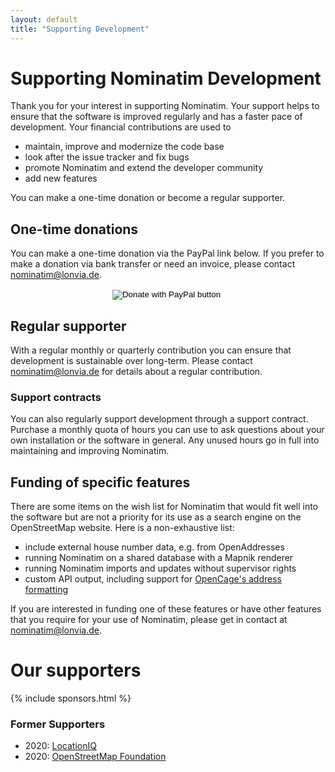 ```yaml
---
layout: default
title: "Supporting Development"
---
```


# Supporting Nominatim Development

Thank you for your interest in supporting Nominatim. Your support helps to
ensure that the software is improved regularly and has a faster pace of
development. Your financial contributions are used to

* maintain, improve and modernize the code base
* look after the issue tracker and fix bugs
* promote Nominatim and extend the developer community
* add new features

You can make a one-time donation or become a regular supporter.

## One-time donations

You can make a one-time donation via the PayPal link below. If you prefer
to make a donation via bank transfer or need an invoice, please contact
[nominatim@lonvia.de](mailto:nominatim@lonvia.de).

<center>
<form action="https://www.paypal.com/cgi-bin/webscr" method="post" target="_top">
<input type="hidden" name="cmd" value="_s-xclick" />
<input type="hidden" name="hosted_button_id" value="6FKLMHWBLVMC2" />
<input type="image" src="https://www.paypalobjects.com/en_US/DK/i/btn/btn_donateCC_LG.gif" border="0" name="submit" title="PayPal - The safer, easier way to pay online!" alt="Donate with PayPal button" />
<img alt="" border="0" src="https://www.paypal.com/en_DE/i/scr/pixel.gif" width="1" height="1" />
</form>
</center>

## Regular supporter

With a regular monthly or quarterly contribution you can ensure that
development is sustainable over long-term. Please contact
[nominatim@lonvia.de](mailto:nominatim@lonvia.de)
for details about a regular contribution.

### Support contracts

You can also regularly support development through a support contract.
Purchase a monthly quota of hours you can use
to ask questions about your own installation or the software in general. Any
unused hours go in full into maintaining and improving Nominatim.


## Funding of specific features

There are some items on the wish list for Nominatim that would
fit well into the software but are not a priority for its use as a search
engine on the OpenStreetMap website. Here is a non-exhaustive list:

* include external house number data, e.g. from OpenAddresses
* running Nominatim on a shared database with a Mapnik renderer
* running Nominatim imports and updates without supervisor rights
* custom API output, including support for
  [OpenCage's address formatting](https://github.com/OpenCageData/address-formatting)

If you are interested in funding one of these features or have other features
that you require for your use of Nominatim, please get in contact at
[nominatim@lonvia.de](mailto:nominatim@lonvia.de).

# Our supporters

{% include sponsors.html %}

### Former Supporters

* 2020: [LocationIQ](https://locationiq.com/)
* 2020: [OpenStreetMap Foundation](https://osmfoundation.org)
